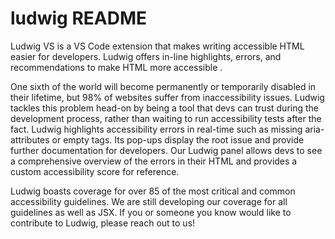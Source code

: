 # ludwig README

Ludwig VS is a VS Code extension that makes writing accessible HTML easier for developers. Ludwig offers in-line highlights, errors, and recommendations to make HTML more accessible . 

One sixth of the world will become permanently or temporarily disabled in their lifetime, but 98% of websites suffer from inaccessibility issues. Ludwig tackles this problem head-on by being a tool that devs can trust during the development process, rather than waiting to run accessibility tests after the fact. Ludwig highlights accessibility errors in real-time such as missing aria-attributes or empty tags. Its pop-ups display the root issue and provide further documentation for developers. Our Ludwig panel allows devs to see a comprehensive overview of the errors in their HTML and provides a custom accessibility score for reference. 

Ludwig boasts coverage for over 85 of the most critical and common accessibility guidelines. We are still developing our coverage for all guidelines as well as JSX. If you or someone you know would like to contribute to Ludwig, please reach out to us! 
